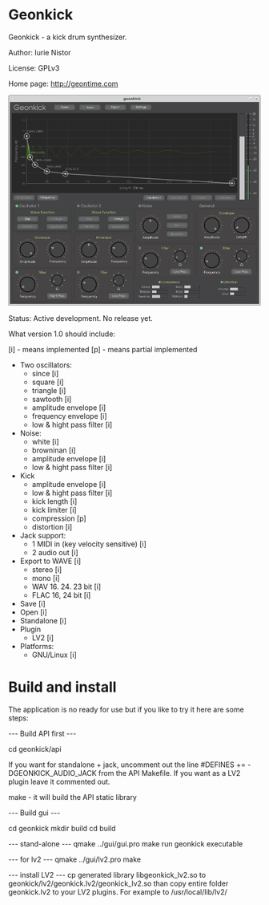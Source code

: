 # Geonkick

Geonkick - a kick drum synthesizer.

Author: Iurie Nistor

License: GPLv3

Home page: http://geontime.com

![Screenshot](misc/Screenshot.png)


Status: Active development. No release yet.

What version 1.0 should include:

[i] - means implemented
[p] - means partial implemented

* Two oscillators:
     - since [i]
     - square [i]
     - triangle [i]
     - sawtooth [i]
     - amplitude envelope [i]
     - frequency envelope [i]
     - low & hight pass filter [i]
* Noise:
     - white [i]
     - browninan [i]
     - amplitude envelope [i]
     - low & hight pass filter [i]
* Kick
     - amplitude envelope [i]
     - low & hight pass filter [i]
     - kick length [i]
     - kick limiter [i]
     - compression [p]
     - distortion [i]
* Jack support:
     - 1 MIDI in (key velocity sensitive) [i]
     - 2 audio out [i]
* Export to WAVE [i]
     - stereo [i]
     - mono [i]
     - WAV 16. 24. 23 bit [i]
     - FLAC 16, 24 bit [i]
* Save [i]
* Open [i]
* Standalone [i]
* Plugin
     - LV2 [i]
* Platforms:
     - GNU/Linux [i]

# Build and install

The application is no ready for use but if you like
to try it here are some steps:

--- Build API first ---

cd geonkick/api

If you want for standalone + jack, uncomment out the line
#DEFINES += -DGEONKICK_AUDIO_JACK from the API Makefile.
If you want as a LV2 plugin leave it commented out.

make - it will build the API static library

--- Build gui ---

cd geonkick
mkdir build
cd build

--- stand-alone ---
qmake ../gui/gui.pro
make
run geonkick executable

--- for lv2 ---
qmake ../gui/lv2.pro
make

--- install LV2 ---
cp generated library libgeonkick_lv2.so to geonkick/lv2/geonkick.lv2/geonkick_lv2.so
than copy entire folder geonkick.lv2 to your
LV2 plugins. For example to /usr/local/lib/lv2/




